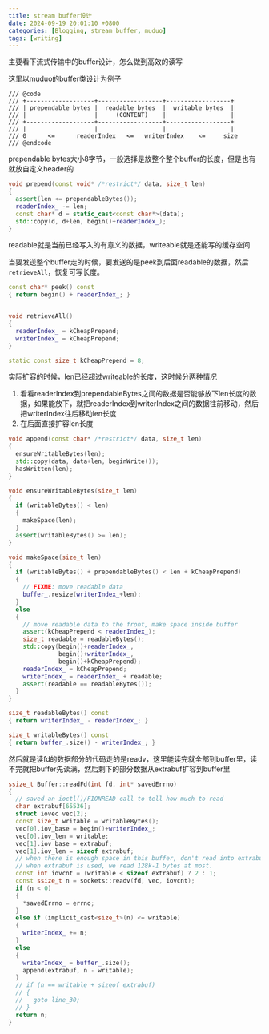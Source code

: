 ```yaml
---
title: stream buffer设计
date: 2024-09-19 20:01:10 +0800
categories: [Blogging, stream buffer, muduo]
tags: [writing]
---
```


主要看下流式传输中的buffer设计，怎么做到高效的读写

这里以muduo的buffer类设计为例子

```ascii
/// @code
/// +-------------------+------------------+------------------+
/// | prependable bytes |  readable bytes  |  writable bytes  |
/// |                   |     (CONTENT)    |                  |
/// +-------------------+------------------+------------------+
/// |                   |                  |                  |
/// 0      <=      readerIndex   <=   writerIndex    <=     size
/// @endcode
```

prependable bytes大小8字节，一般选择是放整个整个buffer的长度，但是也有就放自定义header的

```cpp
void prepend(const void* /*restrict*/ data, size_t len)
{
  assert(len <= prependableBytes());
  readerIndex_ -= len;
  const char* d = static_cast<const char*>(data);
  std::copy(d, d+len, begin()+readerIndex_);
}
```

readable就是当前已经写入的有意义的数据，writeable就是还能写的缓存空间

当要发送整个buffer走的时候，要发送的是peek到后面readable的数据，然后`retrieveAll`，恢复可写长度。

```cpp
const char* peek() const
{ return begin() + readerIndex_; }


void retrieveAll()
{
  readerIndex_ = kCheapPrepend;
  writerIndex_ = kCheapPrepend;
}

static const size_t kCheapPrepend = 8;
```

实际扩容的时候，len已经超过writeable的长度，这时候分两种情况

1. 看看readerIndex到prependableBytes之间的数据是否能够放下len长度的数据，如果能放下，就把readerIndex到writerIndex之间的数据往前移动，然后把writerIndex往后移动len长度
2. 在后面直接扩容len长度

```cpp
void append(const char* /*restrict*/ data, size_t len)
{
  ensureWritableBytes(len);
  std::copy(data, data+len, beginWrite());
  hasWritten(len);
}

void ensureWritableBytes(size_t len)
{
  if (writableBytes() < len)
  {
    makeSpace(len);
  }
  assert(writableBytes() >= len);
}

void makeSpace(size_t len)
{
  if (writableBytes() + prependableBytes() < len + kCheapPrepend)
  {
    // FIXME: move readable data
    buffer_.resize(writerIndex_+len);
  }
  else
  {
    // move readable data to the front, make space inside buffer
    assert(kCheapPrepend < readerIndex_);
    size_t readable = readableBytes();
    std::copy(begin()+readerIndex_,
              begin()+writerIndex_,
              begin()+kCheapPrepend);
    readerIndex_ = kCheapPrepend;
    writerIndex_ = readerIndex_ + readable;
    assert(readable == readableBytes());
  }
}

size_t readableBytes() const
{ return writerIndex_ - readerIndex_; }

size_t writableBytes() const
{ return buffer_.size() - writerIndex_; }

```

然后就是读fd的数据部分的代码走的是readv，这里能读完就全部到buffer里，读不完就把buffer先读满，然后剩下的部分数据从extrabuf扩容到buffer里

```cpp
ssize_t Buffer::readFd(int fd, int* savedErrno)
{
  // saved an ioctl()/FIONREAD call to tell how much to read
  char extrabuf[65536];
  struct iovec vec[2];
  const size_t writable = writableBytes();
  vec[0].iov_base = begin()+writerIndex_;
  vec[0].iov_len = writable;
  vec[1].iov_base = extrabuf;
  vec[1].iov_len = sizeof extrabuf;
  // when there is enough space in this buffer, don't read into extrabuf.
  // when extrabuf is used, we read 128k-1 bytes at most.
  const int iovcnt = (writable < sizeof extrabuf) ? 2 : 1;
  const ssize_t n = sockets::readv(fd, vec, iovcnt);
  if (n < 0)
  {
    *savedErrno = errno;
  }
  else if (implicit_cast<size_t>(n) <= writable)
  {
    writerIndex_ += n;
  }
  else
  {
    writerIndex_ = buffer_.size();
    append(extrabuf, n - writable);
  }
  // if (n == writable + sizeof extrabuf)
  // {
  //   goto line_30;
  // }
  return n;
}
```
